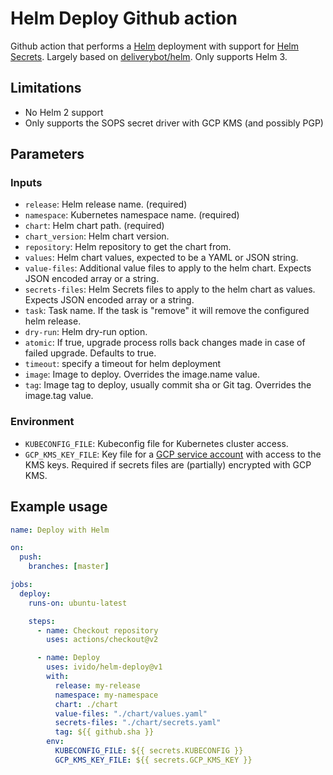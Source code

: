 # Helm Deploy Github action

Github action that performs a [Helm](https://helm.sh/) deployment with support for [Helm Secrets](https://github.com/jkroepke/helm-secrets). Largely based on [deliverybot/helm](https://github.com/deliverybot/helm). Only supports Helm 3.

## Limitations
- No Helm 2 support
- Only supports the SOPS secret driver with GCP KMS (and possibly PGP)

## Parameters

### Inputs

- `release`: Helm release name. (required)
- `namespace`: Kubernetes namespace name. (required)
- `chart`: Helm chart path. (required)
- `chart_version`: Helm chart version.
- `repository`: Helm repository to get the chart from.
- `values`: Helm chart values, expected to be a YAML or JSON string.
- `value-files`: Additional value files to apply to the helm chart. Expects JSON encoded array or a string.
- `secrets-files`: Helm Secrets files to apply to the helm chart as values. Expects JSON
  encoded array or a string.
- `task`: Task name. If the task is "remove" it will remove the configured helm release.
- `dry-run`: Helm dry-run option.
- `atomic`: If true, upgrade process rolls back changes made in case of failed upgrade. Defaults to true.
- `timeout`: specify a timeout for helm deployment
- `image`: Image to deploy. Overrides the image.name value.
- `tag`: Image tag to deploy, usually commit sha or Git tag. Overrides the image.tag value.

### Environment

- `KUBECONFIG_FILE`: Kubeconfig file for Kubernetes cluster access.
- `GCP_KMS_KEY_FILE`: Key file for a [GCP service account](https://cloud.google.com/docs/authentication/production) with access to the KMS keys. Required if secrets files are (partially) encrypted with GCP KMS.

## Example usage

```yaml
name: Deploy with Helm

on:
  push:
    branches: [master]

jobs:
  deploy:
    runs-on: ubuntu-latest

    steps:
      - name: Checkout repository
        uses: actions/checkout@v2

      - name: Deploy
        uses: ivido/helm-deploy@v1
        with:
          release: my-release
          namespace: my-namespace
          chart: ./chart
          value-files: "./chart/values.yaml"
          secrets-files: "./chart/secrets.yaml"
          tag: ${{ github.sha }}
        env:
          KUBECONFIG_FILE: ${{ secrets.KUBECONFIG }}
          GCP_KMS_KEY_FILE: ${{ secrets.GCP_KMS_KEY }}
```

